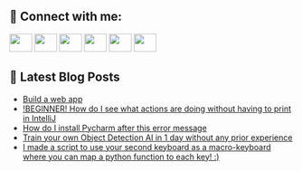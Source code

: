 ## 🔎 Connect with me:
[<img height="32" width="40" src="https://cdn.jsdelivr.net/npm/simple-icons@v5/icons/telegram.svg" />](https://t.me/bullbesh)
[<img height="32" width="40" src="https://cdn.jsdelivr.net/npm/simple-icons@v5/icons/vk.svg" />](https://vk.com/bullbesh)
[<img height="32" width="40" src="https://cdn.jsdelivr.net/npm/simple-icons@v5/icons/twitter.svg" />](https://twitter.com/bullbesh1)
[<img height="32" width="40" src="https://cdn.jsdelivr.net/npm/simple-icons@v5/icons/instagram.svg" />](https://www.instagram.com/bullbesh)
[<img height="32" width="40" src="https://cdn.jsdelivr.net/npm/simple-icons@v5/icons/reddit.svg" />](https://www.reddit.com/user/bullbesh)
[<img height="32" width="40" src="https://cdn.jsdelivr.net/npm/simple-icons@v5/icons/youtube.svg" />](https://www.youtube.com/channel/UCtfjRs6uzgq5mfm8S06WTcg)

## 📕 Latest Blog Posts
<!-- BLOG-POST-LIST:START -->
- [Build a web app](https://www.reddit.com/r/Python/comments/vvbcki/build_a_web_app/)
- [!BEGINNER! How do I see what actions are doing without having to print in IntelliJ](https://www.reddit.com/r/Python/comments/vvba1a/beginner_how_do_i_see_what_actions_are_doing/)
- [How do I install Pycharm after this error message](https://www.reddit.com/r/Python/comments/vvape7/how_do_i_install_pycharm_after_this_error_message/)
- [Train your own Object Detection AI in 1 day without any prior experience](https://www.reddit.com/r/Python/comments/vv9148/train_your_own_object_detection_ai_in_1_day/)
- [I made a script to use your second keyboard as a macro-keyboard where you can map a python function to each key! :&rpar;](https://www.reddit.com/r/Python/comments/vv8yv4/i_made_a_script_to_use_your_second_keyboard_as_a/)
<!-- BLOG-POST-LIST:END -->
